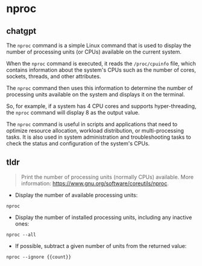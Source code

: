 # nproc 
## chatgpt 
The `nproc` command is a simple Linux command that is used to display the number of processing units (or CPUs) available on the current system.

When the `nproc` command is executed, it reads the `/proc/cpuinfo` file, which contains information about the system's CPUs such as the number of cores, sockets, threads, and other attributes.

The `nproc` command then uses this information to determine the number of processing units available on the system and displays it on the terminal.

So, for example, if a system has 4 CPU cores and supports hyper-threading, the `nproc` command will display 8 as the output value.

The `nproc` command is useful in scripts and applications that need to optimize resource allocation, workload distribution, or multi-processing tasks. It is also used in system administration and troubleshooting tasks to check the status and configuration of the system's CPUs. 

## tldr 
 
> Print the number of processing units (normally CPUs) available.
> More information: <https://www.gnu.org/software/coreutils/nproc>.

- Display the number of available processing units:

`nproc`

- Display the number of installed processing units, including any inactive ones:

`nproc --all`

- If possible, subtract a given number of units from the returned value:

`nproc --ignore {{count}}`
